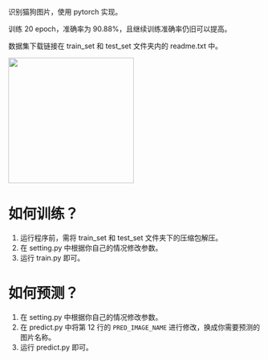 识别猫狗图片，使用 pytorch 实现。

训练 20 epoch，准确率为 90.88%，且继续训练准确率仍旧可以提高。

数据集下载链接在 train_set 和 test_set 文件夹内的 readme.txt 中。

<img src="https://github.com/xiaoaug/Cats_Dogs_Classification_Pytorch/assets/39291338/f4494016-e7e7-44b4-aa89-1349fa40dac2" width="250">

# 如何训练？

1. 运行程序前，需将 train_set 和 test_set 文件夹下的压缩包解压。
2. 在 setting.py 中根据你自己的情况修改参数。
3. 运行 train.py 即可。

# 如何预测？

1. 在 setting.py 中根据你自己的情况修改参数。
2. 在 predict.py 中将第 12 行的 `PRED_IMAGE_NAME` 进行修改，换成你需要预测的图片名称。
3. 运行 predict.py 即可。

